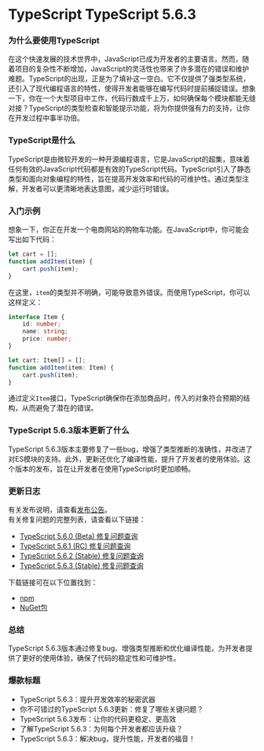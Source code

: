 # TypeScript TypeScript 5.6.3
### 为什么要使用TypeScript

在这个快速发展的技术世界中，JavaScript已成为开发者的主要语言。然而，随着项目的复杂性不断增加，JavaScript的灵活性也带来了许多潜在的错误和维护难题。TypeScript的出现，正是为了填补这一空白。它不仅提供了强类型系统，还引入了现代编程语言的特性，使得开发者能够在编写代码时提前捕捉错误。想象一下，你在一个大型项目中工作，代码行数成千上万，如何确保每个模块都能无缝对接？TypeScript的类型检查和智能提示功能，将为你提供强有力的支持，让你在开发过程中事半功倍。

### TypeScript是什么

TypeScript是由微软开发的一种开源编程语言，它是JavaScript的超集，意味着任何有效的JavaScript代码都是有效的TypeScript代码。TypeScript引入了静态类型和面向对象编程的特性，旨在提高开发效率和代码的可维护性。通过类型注解，开发者可以更清晰地表达意图，减少运行时错误。

### 入门示例

想象一下，你正在开发一个电商网站的购物车功能。在JavaScript中，你可能会写出如下代码：

```javascript
let cart = [];
function addItem(item) {
    cart.push(item);
}
```

在这里，`item`的类型并不明确，可能导致意外错误。而使用TypeScript，你可以这样定义：

```typescript
interface Item {
    id: number;
    name: string;
    price: number;
}

let cart: Item[] = [];
function addItem(item: Item) {
    cart.push(item);
}
```

通过定义`Item`接口，TypeScript确保你在添加商品时，传入的对象符合预期的结构，从而避免了潜在的错误。

### TypeScript 5.6.3版本更新了什么

TypeScript 5.6.3版本主要修复了一些bug，增强了类型推断的准确性，并改进了对ES模块的支持。此外，更新还优化了编译性能，提升了开发者的使用体验。这个版本的发布，旨在让开发者在使用TypeScript时更加顺畅。

### 更新日志

有关发布说明，请查看[发布公告](https://devblogs.microsoft.com/typescript/announcing-typescript-5-6/)。  
有关修复问题的完整列表，请查看以下链接：  
- [TypeScript 5.6.0 (Beta) 修复问题查询](https://github.com/Microsoft/TypeScript/issues?utf8=%E2%9C%93&q=milestone%3A%22TypeScript+5.6.0%22+is%3Aclosed+)  
- [TypeScript 5.6.1 (RC) 修复问题查询](https://github.com/Microsoft/TypeScript/issues?utf8=%E2%9C%93&q=milestone%3A%22TypeScript+5.6.1%22+is%3Aclosed+)  
- [TypeScript 5.6.2 (Stable) 修复问题查询](https://github.com/Microsoft/TypeScript/issues?utf8=%E2%9C%93&q=milestone%3A%22TypeScript+5.6.2%22+is%3Aclosed+)  
- [TypeScript 5.6.3 (Stable) 修复问题查询](https://github.com/Microsoft/TypeScript/issues?utf8=%E2%9C%93&q=milestone%3A%22TypeScript+5.6.3%22+is%3Aclosed+)  

下载链接可在以下位置找到：  
- [npm](https://www.npmjs.com/package/typescript)  
- [NuGet包](https://www.nuget.org/packages/Microsoft.TypeScript.MSBuild)  

### 总结

TypeScript 5.6.3版本通过修复bug、增强类型推断和优化编译性能，为开发者提供了更好的使用体验，确保了代码的稳定性和可维护性。

### 爆款标题

- TypeScript 5.6.3：提升开发效率的秘密武器
- 你不可错过的TypeScript 5.6.3更新：修复了哪些关键问题？
- TypeScript 5.6.3发布：让你的代码更稳定、更高效
- 了解TypeScript 5.6.3：为何每个开发者都应该升级？
- TypeScript 5.6.3：解决bug，提升性能，开发者的福音！